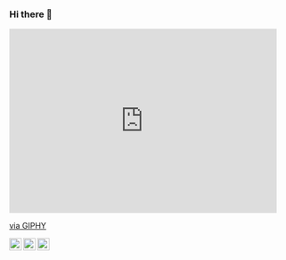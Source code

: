### Hi there 👋

<!--
**marcosv23/marcosv23** is a ✨ _special_ ✨ repository because its `README.md` (this file) appears on your GitHub profile.

Here are some ideas to get you started:

- 🔭 I’m currently working on ...
- 🌱 I’m currently learning ...
- 👯 I’m looking to collaborate on ...
- 🤔 I’m looking for help with ...
- 💬 Ask me about ...
- 📫 How to reach me: ...
- 😄 Pronouns: ...
- ⚡ Fun fact: ...
-->
<style>
  color{
  background-color:#3366ff;
  }
</style>


<!DOCTYPE html>
<html lang="en">
<head>
  <meta charset="UTF-8">
  <meta name="viewport" content="width=device-width, initial-scale=1.0">
  <title>Document</title>
</head>
<body>
  
  <div id="presentation">
      <iframe src="https://giphy.com/embed/MGdfeiKtEiEPS" width="480" height="330" frameBorder="0" class="giphy-embed" allowFullScreen></iframe><p><a href="https://giphy.com/gifs/MGdfeiKtEiEPS">via GIPHY</a></p>

  </div>

  <div id="icons">
    <a target="_blank"  class ="color" href="https://www.linkedin.com/in/marcos-vinicius-da-silva-moraes-338595b4/">
        <img align="left" alt="LinkdeIN" width="22px" src="https://cdn.jsdelivr.net/npm/simple-icons@v3/icons/linkedin.svg" />
    </a>
    <a target="_blank"  class  ="color"  href="https://api.whatsapp.com/send?phone=555599138333">
        <img align="left" alt="Whatsapp" width="22px" src="https://cdn.jsdelivr.net/npm/simple-icons@v3/icons/whatsapp.svg" />
    </a>
    <a target="_blank"   class ="color"  href="mailto:marcos_v.23@hotmail.com">
      <img align="left" alt="Gmail" width="22px" src="https://cdn.jsdelivr.net/npm/simple-icons@v3/icons/gmail.svg" />
    </a>
  </div>

</body>
</html>